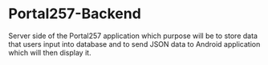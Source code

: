 # Portal257-Backend
Server side of the Portal257 application which purpose will be to store data that users input into database and to send JSON data to Android application which will then display it.
